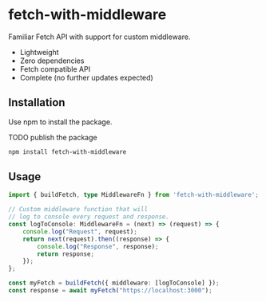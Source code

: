 # fetch-with-middleware

Familiar Fetch API with support for custom middleware.

- Lightweight
- Zero dependencies
- Fetch compatible API
- Complete (no further updates expected)

## Installation

Use npm to install the package.

TODO publish the package

```bash
npm install fetch-with-middleware
```

## Usage

```ts
import { buildFetch, type MiddlewareFn } from 'fetch-with-middleware';

// Custom middleware function that will 
// log to console every request and response.
const logToConsole: MiddlewareFn = (next) => (request) => {
    console.log("Request", request);
    return next(request).then((response) => {
        console.log("Response", response);
        return response;
    });
};

const myFetch = buildFetch({ middleware: [logToConsole] });
const response = await myFetch("https://localhost:3000");
```

